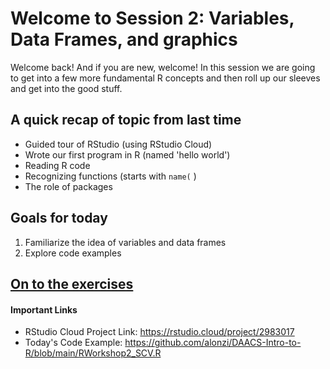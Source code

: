 # Welcome to Session 2: Variables, Data Frames, and graphics
Welcome back! And if you are new, welcome! In this session we are going to get into a few more fundamental R concepts and then roll up our sleeves and get into the good stuff.

## A quick recap of topic from last time
* Guided tour of RStudio (using RStudio Cloud)
* Wrote our first program in R (named 'hello world')
* Reading R code
* Recognizing functions  (starts with `name(` )
* The role of packages

## Goals for today
1. Familiarize the idea of variables and data frames
2. Explore code examples


## [On to the exercises](https://github.com/alonzi/DAACS-Intro-to-R/blob/main/part-III.md)

#### Important Links
* RStudio Cloud Project Link: https://rstudio.cloud/project/2983017
* Today's Code Example: https://github.com/alonzi/DAACS-Intro-to-R/blob/main/RWorkshop2_SCV.R
